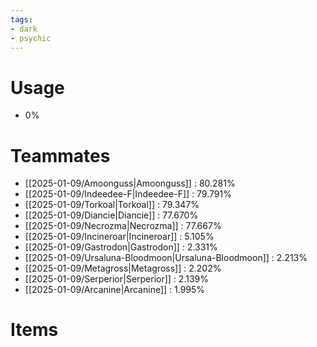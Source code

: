 ```yaml
---
tags:
- dark
- psychic
---
```

# Usage
- 0%
# Teammates
- [[2025-01-09/Amoonguss|Amoonguss]] : 80.281%
- [[2025-01-09/Indeedee-F|Indeedee-F]] : 79.791%
- [[2025-01-09/Torkoal|Torkoal]] : 79.347%
- [[2025-01-09/Diancie|Diancie]] : 77.670%
- [[2025-01-09/Necrozma|Necrozma]] : 77.667%
- [[2025-01-09/Incineroar|Incineroar]] : 5.105%
- [[2025-01-09/Gastrodon|Gastrodon]] : 2.331%
- [[2025-01-09/Ursaluna-Bloodmoon|Ursaluna-Bloodmoon]] : 2.213%
- [[2025-01-09/Metagross|Metagross]] : 2.202%
- [[2025-01-09/Serperior|Serperior]] : 2.139%
- [[2025-01-09/Arcanine|Arcanine]] : 1.995%
# Items